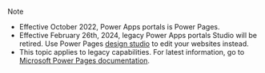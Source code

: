 >[!NOTE]
>
> - Effective October 2022, Power Apps portals is Power Pages. 
> - Effective February 26th, 2024, legacy Power Apps portals Studio will be retired. Use Power Pages [design studio](/power-pages/getting-started/use-design-studio) to edit your websites instead.
> - This topic applies to legacy capabilities. For latest information, go to [Microsoft Power Pages documentation](/power-pages).